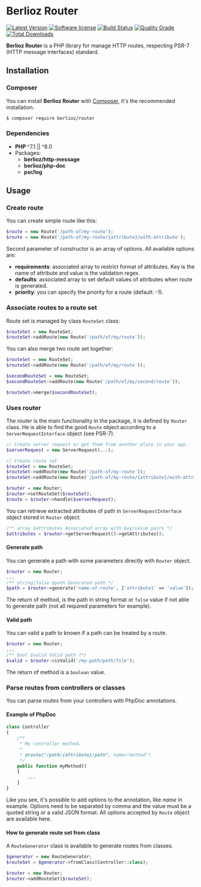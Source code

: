 # Berlioz Router

[![Latest Version](https://img.shields.io/packagist/v/berlioz/router.svg?style=flat-square)](https://github.com/BerliozFramework/Router/releases)
[![Software license](https://img.shields.io/github/license/BerliozFramework/Router.svg?style=flat-square)](https://github.com/BerliozFramework/Router/blob/master/LICENSE)
[![Build Status](https://img.shields.io/travis/com/BerliozFramework/Router/master.svg?style=flat-square)](https://travis-ci.com/BerliozFramework/Router)
[![Quality Grade](https://img.shields.io/codacy/grade/698b7941569c4926b67bab59efbcfafd/master.svg?style=flat-square)](https://www.codacy.com/manual/BerliozFramework/Router)
[![Total Downloads](https://img.shields.io/packagist/dt/berlioz/router.svg?style=flat-square)](https://packagist.org/packages/berlioz/router)

**Berlioz Router** is a PHP library for manage HTTP routes, respecting PSR-7 (HTTP message interfaces) standard.

## Installation

### Composer

You can install **Berlioz Router** with [Composer](https://getcomposer.org/), it's the recommended installation.

```bash
$ composer require berlioz/router
```

### Dependencies

* **PHP** ^7.1 || ^8.0
* Packages:
  * **berlioz/http-message**
  * **berlioz/php-doc**
  * **psr/log**


## Usage

### Create route

You can create simple route like this:
```php
$route = new Route('/path-of/my-route');
$route = new Route('/path-of/my-route/{attribute}/with-attribute');
```

Second parameter of constructor is an array of options.
All available options are:
* **requirements**: associated array to restrict format of attributes. Key is the name of attribute and value is the validation regex.
* **defaults**: associated array to set default values of attributes when route is generated.
* **priority**: you can specify the priority for a route (default: -1).

### Associate routes to a route set

Route set is managed by class `RouteSet` class:
```php
$routeSet = new RouteSet;
$routeSet->addRoute(new Route('/path/of/my/route'));
```

You can also merge two route set together:
```php
$routeSet = new RouteSet;
$routeSet->addRoute(new Route('/path/of/my/route'));

$secondRouteSet = new RouteSet;
$secondRouteSet->addRoute(new Route('/path/of/my/second/route'));

$routeSet->merge($secondRouteSet);
```

### Uses router

The router is the main functionality in the package, it is defined by `Router` class.
He is able to find the good `Route` object according to a `ServerRequestInterface` object (see PSR-7).

```php
// Create server request or get them from another place in your app
$serverRequest = new ServerRequest(...);

// Create route set
$routeSet = new RouteSet;
$routeSet->addRoute(new Route('/path-of/my-route'));
$routeSet->addRoute(new Route('/path-of/my-route/{attribute}/with-attribute'));

$router = new Router;
$router->setRouteSet($routeSet);
$route = $router->handle($serverRequest);
```

You can retrieve extracted attributes of path in `ServerRequestInterface` object stored in `Router` object:

```php
/** array $attributes Associated array with key/value pairs */ 
$attributes = $router->getServerRequest()->getAttributes();
```

#### Generate path

You can generate a path with some parameters directly with `Router` object.

```php
$router = new Router;
...
/** string|false $path Generated path */
$path = $router->generate('name-of-route', ['attribute1' => 'value']);
```

The return of method, is the path in string format or `false` value if not able to generate path (not all required parameters for example).

#### Valid path

You can valid a path to known if a path can be treated by a route.

```php
$router = new Router;
...
/** bool $valid Valid path ?*/
$valid = $router->isValid('/my-path/path/file');
```

The return of method is a `boolean` value.

### Parse routes from controllers or classes

You can parse routes from your controllers with PhpDoc annotations.

#### Example of PhpDoc

```php
class Controller
{
    /**
     * My controller method.
     *
     * @route("/path/{attribute}/path", name="method")
     */
    public function myMethod()
    {
        ...
    }
}
```

Like you see, it's possible to add options to the annotation, like *name* in example.
Options need to be separated by comma and the value must be a quoted string or a valid JSON format.
All options accepted by `Route` object are available here.

#### How to generate route set from class

A `RouteGenerator` class is available to generate routes from classes.

```php
$generator = new RouteGenerator;
$routeSet = $generator->fromClass(Controller::class);

$router = new Router;
$router->addRouteSet($routeSet);
```